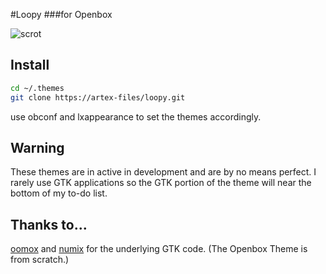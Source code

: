 #Loopy
###for Openbox

![scrot](https://a.pomf.cat/ndfhfs.png)

## Install
```bash
cd ~/.themes
git clone https://artex-files/loopy.git
```
use obconf and lxappearance to set the themes accordingly.

## Warning
These themes are in active in development and are by no means perfect.  I rarely use GTK applications so the GTK portion of the theme will near the bottom of my to-do list.

## Thanks to...
[oomox](https://github.com/actionless/oomox) and [numix](https://numixproject.org) for the underlying GTK code. (The Openbox Theme is from scratch.)

